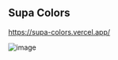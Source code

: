 ## Supa Colors

https://supa-colors.vercel.app/

![image](https://github.com/alexalannunes/supa-colors/assets/16847836/17fe77e7-2b9c-4fcb-a5c9-936fb13d74c0)
